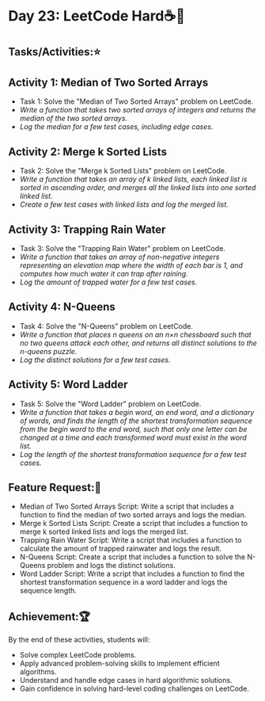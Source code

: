 # Day 23: LeetCode Hard☕🚀
## Tasks/Activities:⭐
## Activity 1: Median of Two Sorted Arrays

- Task 1: Solve the "Median of Two Sorted Arrays" problem on LeetCode.
- *Write a function that takes two sorted arrays of integers and returns the median of the two sorted arrays.*
- *Log the median for a few test cases, including edge cases.*
## Activity 2: Merge k Sorted Lists

- Task 2: Solve the "Merge k Sorted Lists" problem on LeetCode.
- *Write a function that takes an array of k linked lists, each linked list is sorted in ascending order, and merges all the linked lists into one sorted linked list.*
- *Create a few test cases with linked lists and log the merged list.*
## Activity 3: Trapping Rain Water

- Task 3: Solve the "Trapping Rain Water" problem on LeetCode.
- *Write a function that takes an array of non-negative integers representing an elevation map where the width of each bar is 1, and computes how much water it can trap after raining.*
- *Log the amount of trapped water for a few test cases.*
## Activity 4: N-Queens

- Task 4: Solve the "N-Queens" problem on LeetCode.
- *Write a function that places n queens on an n×n chessboard such that no two queens attack each other, and returns all distinct solutions to the n-queens puzzle.*
- *Log the distinct solutions for a few test cases.*
## Activity 5: Word Ladder

- Task 5: Solve the "Word Ladder" problem on LeetCode.
- *Write a function that takes a begin word, an end word, and a dictionary of words, and finds the length of the shortest transformation sequence from the begin word to the end word, such that only one letter can be changed at a time and each transformed word must exist in the word list.*
- *Log the length of the shortest transformation sequence for a few test cases.*
## Feature Request:📲
- Median of Two Sorted Arrays Script: Write a script that includes a function to find the median of two sorted arrays and logs the median.
- Merge k Sorted Lists Script: Create a script that includes a function to merge k sorted linked lists and logs the merged list.
- Trapping Rain Water Script: Write a script that includes a function to calculate the amount of trapped rainwater and logs the result.
- N-Queens Script: Create a script that includes a function to solve the N-Queens problem and logs the distinct solutions.
- Word Ladder Script: Write a script that includes a function to find the shortest transformation sequence in a word ladder and logs the sequence length.
## Achievement:🏆
By the end of these activities, students will:

- Solve complex LeetCode problems.
- Apply advanced problem-solving skills to implement efficient algorithms.
- Understand and handle edge cases in hard algorithmic solutions.
- Gain confidence in solving hard-level coding challenges on LeetCode.
